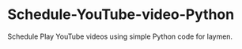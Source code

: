 
# Schedule-YouTube-video-Python

Schedule Play YouTube videos using simple Python code for laymen.



